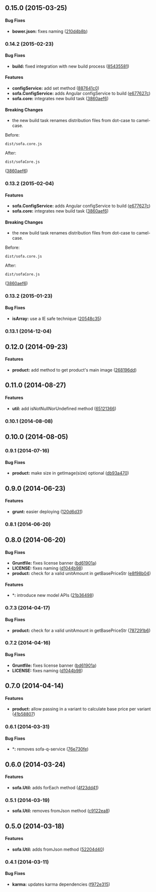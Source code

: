 ## 0.15.0 (2015-03-25)


#### Bug Fixes

* **bower.json:** fixes naming ([210d4b8b](https://github.com/sofa/sofa-core/commit/210d4b8b207b104796aa65711942a506d2b93276))


### 0.14.2 (2015-02-23)


#### Bug Fixes

* **build:** fixed integration with new build process ([85435581](https://github.com/sofa/sofa-core/commit/854355818c93e683c97f89e124d9b245d506f7f8))


#### Features

* **configService:** add set method ([887641c0](https://github.com/sofa/sofa-core/commit/887641c0f1d5cb74b6c698f5e27dc6a56eb85617))
* **sofa.ConfigService:** adds Angular configService to build ([e677627c](https://github.com/sofa/sofa-core/commit/e677627c36a201018f1f96238b1feb32cff9eb0c))
* **sofa.core:** integrates new build task ([3860aef6](https://github.com/sofa/sofa-core/commit/3860aef6a26624922741cf12f06d920c7d906451))


#### Breaking Changes

* the new build task renames distribution files from dot-case to camel-case.

Before:

`dist/sofa.core.js`

After:

`dist/sofaCore.js`

 ([3860aef6](https://github.com/sofa/sofa-core/commit/3860aef6a26624922741cf12f06d920c7d906451))


### 0.13.2 (2015-02-04)


#### Features

* **sofa.ConfigService:** adds Angular configService to build ([e677627c](https://github.com/sofa/sofa-core/commit/e677627c36a201018f1f96238b1feb32cff9eb0c))
* **sofa.core:** integrates new build task ([3860aef6](https://github.com/sofa/sofa-core/commit/3860aef6a26624922741cf12f06d920c7d906451))


#### Breaking Changes

* the new build task renames distribution files from dot-case to camel-case.

Before:

`dist/sofa.core.js`

After:

`dist/sofaCore.js`

 ([3860aef6](https://github.com/sofa/sofa-core/commit/3860aef6a26624922741cf12f06d920c7d906451))


<a name="0.13.2"></a>
### 0.13.2 (2015-01-23)


#### Bug Fixes

* **isArray:** use a IE safe technique ([20548c35](https://github.com/sofa/sofa-core/commit/20548c352a7deca2567bd74b76bde80f488ab21d))


<a name="0.13.1"></a>
### 0.13.1 (2014-12-04)


<a name="0.12.0"></a>
## 0.12.0 (2014-09-23)


#### Features

* **product:** add method to get product's main image ([268196dd](https://github.com/sofa/sofa-core/commit/268196dd63bdf5d9881cc7ce6083e5731df98229))


<a name="0.11.0"></a>
## 0.11.0 (2014-08-27)


#### Features

* **util:** add isNotNullNorUndefined method ([65121366](https://github.com/sofa/sofa-core/commit/65121366b8d68ac12bccde185c4080d836c9a831))


<a name="0.10.1"></a>
### 0.10.1 (2014-08-08)


<a name="0.10.0"></a>
## 0.10.0 (2014-08-05)


<a name="0.9.1"></a>
### 0.9.1 (2014-07-16)


#### Bug Fixes

* **product:** make size in getImage(size) optional ([db93a470](https://github.com/sofa/sofa-core/commit/db93a470bb34b98237b5a9f957cddc004aaf75fa))


<a name="0.9.0"></a>
## 0.9.0 (2014-06-23)


#### Features

* **grunt:** easier deploying ([120d6d31](https://github.com/sofa/sofa-core/commit/120d6d3111e365c5de868ab070ce0d6bb4c53f9a))


<a name="0.8.1"></a>
### 0.8.1 (2014-06-20)


<a name="0.8.0"></a>
## 0.8.0 (2014-06-20)


#### Bug Fixes

* **Gruntfile:** fixes license banner ([bd61901a](https://github.com/sofa/sofa-core/commit/bd61901a8b847d120455fa1656cb38cbb1fd89ed))
* **LICENSE:** fixes naming ([d1044b98](https://github.com/sofa/sofa-core/commit/d1044b9873056f60b6023898688d9721ffd09d0e))
* **product:** check for a valid unitAmount in getBasePriceStr ([e8f98b04](https://github.com/sofa/sofa-core/commit/e8f98b047579fcf047e9e059ac9a6661854f62cf))


#### Features

* ***:** introduce new model APIs ([21b36498](https://github.com/sofa/sofa-core/commit/21b36498311aae5fa46bcd6637cb85821ea97848))


<a name="0.7.3"></a>
### 0.7.3 (2014-04-17)


#### Bug Fixes

* **product:** check for a valid unitAmount in getBasePriceStr ([787291b6](https://github.com/sofa/sofa-core/commit/787291b601c6b462ef48dfd3bb9719ad12aaff98))


<a name="0.7.2"></a>
### 0.7.2 (2014-04-16)


#### Bug Fixes

* **Gruntfile:** fixes license banner ([bd61901a](https://github.com/sofa/sofa-core/commit/bd61901a8b847d120455fa1656cb38cbb1fd89ed))
* **LICENSE:** fixes naming ([d1044b98](https://github.com/sofa/sofa-core/commit/d1044b9873056f60b6023898688d9721ffd09d0e))


<a name="0.7.0"></a>
## 0.7.0 (2014-04-14)


#### Features

* **product:** allow passing in a variant to calculate base price per variant ([41b58807](https://github.com/sofa/sofa-core/commit/41b588072faf51b6d20c03ab630bf44a4273dfb3))


<a name="0.6.1"></a>
### 0.6.1 (2014-03-31)


#### Bug Fixes

* ***:** removes sofa-q-service ([76e730fe](https://github.com/sofa/sofa-core/commit/76e730fe1aba845c8c0ea76fbe8532a5421834cc))


<a name="0.6.0"></a>
## 0.6.0 (2014-03-24)


#### Features

* **sofa.Util:** adds forEach method ([4f23dd41](https://github.com/sofa/sofa-core/commit/4f23dd41d69a09ec32adb752f7245079f466d7b6))


<a name="0.5.1"></a>
### 0.5.1 (2014-03-19)

* **sofa.Util:** removes fromJson method ([c9122ea8](https://github.com/sofa/sofa-core/commit/c9122ea84d40e26c3ad6fa09e15ae92eef27d25d))

<a name="0.5.0"></a>
## 0.5.0 (2014-03-18)


#### Features

* **sofa.Util:** adds fromJson method ([52204d40](https://github.com/sofa/sofa-core/commit/52204d40bd6e2084e00f5ab28b797266ca6671ef))


<a name="0.4.1"></a>
### 0.4.1 (2014-03-11)


#### Bug Fixes

* **karma:** updates karma dependencies ([f972e315](https://github.com/sofa/sofa-core/commit/f972e31574446de59bf3dcc5b0e7ee484375ded6))




